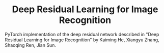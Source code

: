 <h1 align="center">Deep Residual Learning for Image Recognition</h1>
PyTorch implementation of the deep residual network described in "Deep Residual Learning for Image Recognition" by Kaiming He, Xiangyu Zhang, Shaoqing Ren, Jian Sun.
